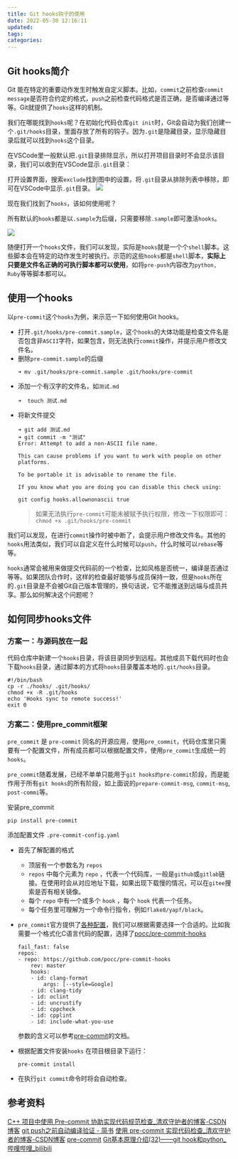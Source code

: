 ```yaml
---
title: Git hooks钩子的使用
date: 2022-05-30 12:16:11
updated:
tags:
categories:
---
```


## Git hooks简介

Git 能在特定的重要动作发生时触发自定义脚本。比如，`commit`之前检查`commit message`是否符合约定的格式，`push`之前检查代码格式是否正确，是否编译通过等等。Git就提供了`hooks`这样的机制。

我们在哪能找到`hooks`呢？在初始化代码仓库`git init`时，Git会自动为我们创建一个`.git/hooks`目录，里面存放了所有的钩子。因为`.git`是隐藏目录，显示隐藏目录后就可以找到`hooks`这个目录。

在VSCode里一般默认把`.git`目录排除显示，所以打开项目目录时不会显示该目录，我们可以收到在VSCode显示`.git`目录：

打开设置界面，搜索`exclude`找到图中的设置，将`.git`目录从排除列表中移除，即可在VSCode中显示`.git`目录。
![](https://picbed-1311007548.cos.ap-shanghai.myqcloud.com/markdown_picbed/img/20220530134106.png)

现在我们找到了`hooks`，该如何使用呢？

所有默认的`hooks`都是以`.sample`为后缀，只需要移除`.sample`即可激活`hooks`。

![](https://picbed-1311007548.cos.ap-shanghai.myqcloud.com/markdown_picbed/img/20220530154954.png)

随便打开一个`hooks`文件，我们可以发现，实际是`hooks`就是一个个`shell`脚本。这些脚本会在特定的动作发生时被执行。示范的这些`hooks`都是`shell`脚本，**实际上只要是文件名正确的可执行脚本都可以使用**，如将`pre-push`内容改为`python, Ruby`等等脚本都可以。

## 使用一个hooks

以`pre-commit`这个`hooks`为例，来示范一下如何使用Git hooks。

- 打开`.git/hooks/pre-commit.sample`，这个`hooks`的大体功能是检查文件名是否包含非`ASCII`字符，如果包含，则无法执行`commit`操作，并提示用户修改文件名。
- 删除`pre-commit.sample`的后缀
    ```
    ➜ mv .git/hooks/pre-commit.sample .git/hooks/pre-commit
    ```
- 添加一个有汉字的文件名，如`测试.md`
    ```
    ➜  touch 测试.md
    ```
- 将新文件提交
    ```
    ➜ git add 测试.md
    ➜ git commit -m "测试"
    Error: Attempt to add a non-ASCII file name.

    This can cause problems if you want to work with people on other platforms.

    To be portable it is advisable to rename the file.

    If you know what you are doing you can disable this check using:

    git config hooks.allownonascii true
    ```
    > 如果无法执行`pre-commit`可能未被赋予执行权限，修改一下权限即可：`chmod +x .git/hooks/pre-commit`

我们可以发现，在进行`commit`操作时被中断了，会提示用户修改文件名。其他的`hooks`用法类似，我们可以自定义在什么时候可以`push`，什么时候可以`rebase`等等。

`hooks`通常会被用来做提交代码前的一个检查，比如风格是否统一，编译是否通过等等。如果团队合作时，这样的检查最好能够与成员保持一致，但是`hooks`所在的`.git`目录是不会被Git自己版本管理的，换句话说，它不能推送到远端与成员共享。那么如何解决这个问题呢？

## 如何同步hooks文件

### 方案一：与源码放在一起

代码仓库中新建一个`hooks`目录，将该目录同步到远程。其他成员下载代码时也会下载`hooks`目录，通过脚本的方式将`hooks`目录覆盖本地的`.git/hooks`目录。
```
#!/bin/bash
cp -r ./hooks/ .git/hooks/
chmod +x -R .git/hooks
echo 'Hooks sync to remote success!'
exit 0
```

### 方案二：使用pre_commit框架

`pre_commit` 是 `pre-commit` 同名的开源应用，使用`pre_commit`，代码仓库里只需要有一个配置文件，所有成员都可以根据配置文件，使用`pre_commit`生成统一的`hooks`。

`pre_commit`随着发展，已经不单单只能用于`git hooks的pre-commit`阶段，而是能作用于所有`git hooks`的所有阶段，如上面说的`prepare-commit-msg`, `commit-msg`, `post-commi`等。

安装pre_commit

```
pip install pre-commit
```

添加配置文件 `.pre-commit-config.yaml` 
- 首先了解配置的格式
    - 顶层有一个参数名为 `repos`
    - `repos` 中每个元素为 `repo` ，代表一个代码库，一般是`github`或`gitlab`链接。在使用时会从对应地址下载，如果出现下载慢的情况，可以在`gitee`搜索是否有相关镜像。
    - 每个 `repo` 中有一个或多个 `hook` ，每个 `hook` 代表一个任务。
    - 每个任务里可理解为一个命令行指令，例如`flake8/yapf/black`。
- `pre_commit`官方提供了[各种配置](https://pre-commit.com/hooks.html)，我们可以根据需要选择一个合适的。比如我需要一个格式化C语言代码的配置，选择了[pocc/pre-commit-hooks](https://github.com/pocc/pre-commit-hooks)
    
    ```
    fail_fast: false
    repos:
    - repo: https://github.com/pocc/pre-commit-hooks
        rev: master
        hooks:
        - id: clang-format
            args: [--style=Google]
        - id: clang-tidy
        - id: oclint
        - id: uncrustify
        - id: cppcheck
        - id: cpplint
        - id: include-what-you-use
    ```
    参数的含义可以参考[pre-commit](https://pre-commit.com/#pre-commit-configyaml---top-level)的文档。

- 根据配置文件安装`hooks`
    在项目根目录下运行：
    ```
    pre-commit install
    ```
- 在执行`git commit`命令时将会自动检查。
## 参考资料
[C++ 项目中使用 Pre-commit 协助实现代码规范检查_清欢守护者的博客-CSDN博客](https://blog.csdn.net/irving512/article/details/124377109)
[git push之前自动编译验证 - 简书](https://www.jianshu.com/p/7951ff907ccb)
[使用 pre-commit 实现代码检查_清欢守护者的博客-CSDN博客](https://blog.csdn.net/irving512/article/details/108701017)
[pre-commit](https://pre-commit.com/#pre-commit-configyaml---top-level)
[Git基本原理介绍(32)——git hook和python_哔哩哔哩_bilibili](https://www.bilibili.com/video/BV1eZ4y1G7hh/?spm_id_from=333.788)